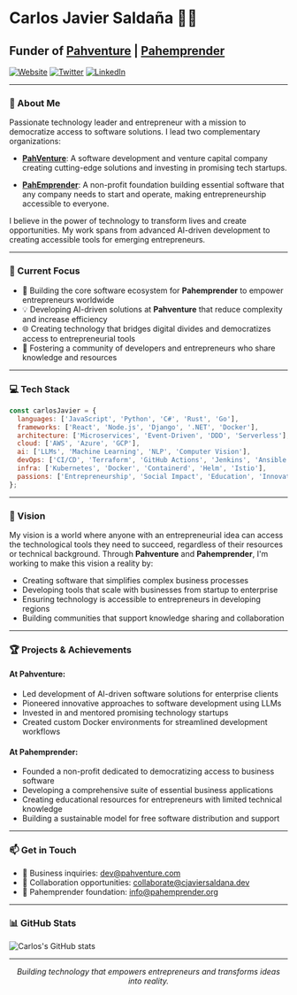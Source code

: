 # Carlos Javier Saldaña 👨‍💻

## Funder of [Pahventure](https://github.com/pahventure) | [Pahemprender](https://github.com/pahemprender)

[![Website](https://img.shields.io/badge/Website-CJavierSaldana.dev-blue?style=for-the-badge&logo=globe)](https://CJavierSaldana.dev)
[![Twitter](https://img.shields.io/badge/Twitter-@CJavierSaldana-1DA1F2?style=for-the-badge&logo=twitter&logoColor=white)](https://twitter.com/CJavierSaldana)
[![LinkedIn](https://img.shields.io/badge/LinkedIn-Carlos_Javier_Saldaña-0077B5?style=for-the-badge&logo=linkedin&logoColor=white)](https://linkedin.com/in/cjaviersaldana)

---

### 🚀 About Me

Passionate technology leader and entrepreneur with a mission to democratize access to software solutions. I lead two complementary organizations:

- **[PahVenture](https://pahventure.com)**: A software development and venture capital company creating cutting-edge solutions and investing in promising tech startups.
  
- **[PahEmprender](https://github.com/pahemprender)**: A non-profit foundation building essential software that any company needs to start and operate, making entrepreneurship accessible to everyone.

I believe in the power of technology to transform lives and create opportunities. My work spans from advanced AI-driven development to creating accessible tools for emerging entrepreneurs.

---

### 🔭 Current Focus

- 🌱 Building the core software ecosystem for **Pahemprender** to empower entrepreneurs worldwide
- 💡 Developing AI-driven solutions at **Pahventure** that reduce complexity and increase efficiency
- 🌐 Creating technology that bridges digital divides and democratizes access to entrepreneurial tools
- 🤝 Fostering a community of developers and entrepreneurs who share knowledge and resources

---

### 💻 Tech Stack

```javascript
const carlosJavier = {
  languages: ['JavaScript', 'Python', 'C#', 'Rust', 'Go'],
  frameworks: ['React', 'Node.js', 'Django', '.NET', 'Docker'],
  architecture: ['Microservices', 'Event-Driven', 'DDD', 'Serverless'],
  cloud: ['AWS', 'Azure', 'GCP'],
  ai: ['LLMs', 'Machine Learning', 'NLP', 'Computer Vision'],
  devOps: ['CI/CD', 'Terraform', 'GitHub Actions', 'Jenkins', 'Ansible'],
  infra: ['Kubernetes', 'Docker', 'Containerd', 'Helm', 'Istio'],
  passions: ['Entrepreneurship', 'Social Impact', 'Education', 'Innovation']
};
```

---

### 🌟 Vision

My vision is a world where anyone with an entrepreneurial idea can access the technological tools they need to succeed, regardless of their resources or technical background. Through **Pahventure** and **Pahemprender**, I'm working to make this vision a reality by:

- Creating software that simplifies complex business processes
- Developing tools that scale with businesses from startup to enterprise
- Ensuring technology is accessible to entrepreneurs in developing regions
- Building communities that support knowledge sharing and collaboration

---

### 🏆 Projects & Achievements

#### At Pahventure:
- Led development of AI-driven software solutions for enterprise clients
- Pioneered innovative approaches to software development using LLMs
- Invested in and mentored promising technology startups
- Created custom Docker environments for streamlined development workflows

#### At Pahemprender:
- Founded a non-profit dedicated to democratizing access to business software
- Developing a comprehensive suite of essential business applications
- Creating educational resources for entrepreneurs with limited technical knowledge
- Building a sustainable model for free software distribution and support

---

### 📫 Get in Touch

- 💼 Business inquiries: [dev@pahventure.com](mailto:hello@pahventure.com)
- 🤝 Collaboration opportunities: [collaborate@cjaviersaldana.dev](mailto:hello@cjaviersaldana.dev)
- 🌱 Pahemprender foundation: [info@pahemprender.org](mailto:hello@pahemprender.org)

---

### 📊 GitHub Stats

![Carlos's GitHub stats](https://github-readme-stats.vercel.app/api?username=CJavierSaldana&show_icons=true&theme=shadow_blue)

---

<p align="center">
  <i>Building technology that empowers entrepreneurs and transforms ideas into reality.</i>
</p>
